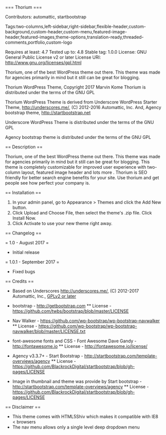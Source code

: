 === Thorium ===

Contributors: automattic, startbootstrap

Tags:two-columns,left-sidebar,right-sidebar,flexible-header,custom-background,custom-header,custom-menu,featured-image-header,featured-images,theme-options,translation-ready,threaded-comments,portfolio,custom-logo

Requires at least: 4.7
Tested up to: 4.8
Stable tag: 1.0.0
License: GNU General Public License v2 or later
License URI: http://www.gnu.org/licenses/gpl.html

Thorium, one of the best WordPress theme out there. This theme was made for agencies primarily in mind but it still can be great for blogging.

Thorium WordPress Theme, Copyright 2017 Marvin Kome
Thorium is distributed under the terms of the GNU GPL

Thorium WordPress Theme is derived from Underscore WordPress Starter Theme, http://underscores.me/, (C) 2012-2016 Automattic, Inc. And, Agency bootstrap theme, http://startbootstrap.net

Underscore WordPress Theme is distributed under the terms of the GNU GPL

Agency bootstrap theme is distributed under the terms of the GNU GPL

== Description ==

Thorium, one of the best WordPress theme out there. This theme was made for agencies primarily in mind but it still can be great for blogging. This theme is completely customizable for improved user experience with two-column layout, featured image header  and lots more . Thorium is SEO friendly for better search engine benefits for your site. Use thorium and get people see how perfect your company is.

== Installation ==

1. In your admin panel, go to Appearance > Themes and click the Add New button.
2. Click Upload and Choose File, then select the theme's .zip file. Click Install Now.
3. Click Activate to use your new theme right away.


== Changelog ==

= 1.0 - August 2017 =
* Initial release

= 1.0.1 - September 2017 =
* Fixed bugs

== Credits ==

* Based on Underscores http://underscores.me/, (C) 2012-2017 Automattic, Inc., [GPLv2 or later](https://www.gnu.org/licenses/gpl-2.0.html)

* bootstrap - http://getbootstrap.com 
  ** License - https://github.com/twbs/bootstrap/blob/master/LICENSE

* Nav Walker - https://github.com/wp-bootstrap/wp-bootstrap-navwalker
  ** License - https://github.com/wp-bootstrap/wp-bootstrap-navwalker/blob/master/LICENSE.txt

* font-awesome fonts and CSS - Font Awesome Dave Gandy - http://fontawesome.io 
  ** License - http://fontawesome.io/license/

* Agency v3.3.7+ - Start Bootstrap - http://startbootstrap.com/template-overviews/agency
  ** License -https://github.com/BlackrockDigital/startbootstrap/blob/gh-pages/LICENSE

* Image in thumbnail and theme was provide by Start bootstrap - http://startbootstrap.com/template-overviews/agency
  ** License -https://github.com/BlackrockDigital/startbootstrap/blob/gh-pages/LICENSE

== Disclaimer ==
* This theme comes with HTML5Shiv which makes it compatible with IE8 < browsers
* The nav menu allows only a single level deep dropdown menu
